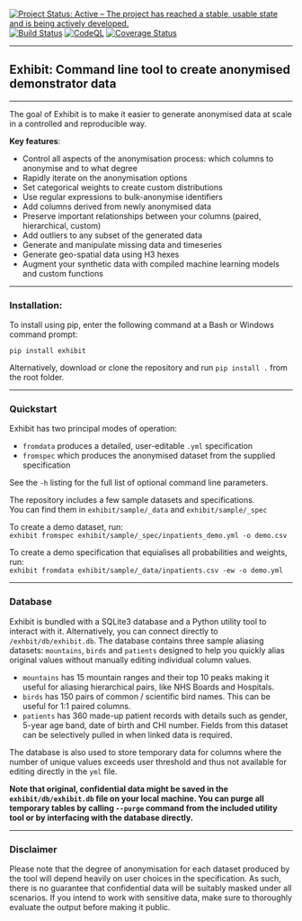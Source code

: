 [![Project Status: Active – The project has reached a stable, usable state and is being actively developed.](https://www.repostatus.org/badges/latest/active.svg)](https://www.repostatus.org/#active) [![Build Status](https://travis-ci.com/gherka/exhibit.svg?branch=master)](https://travis-ci.com/gherka/exhibit) [![CodeQL](https://github.com/gherka/exhibit/actions/workflows/codeql.yml/badge.svg)](https://github.com/gherka/exhibit/actions/workflows/codeql.yml) [![Coverage Status](https://coveralls.io/repos/github/gherka/exhibit/badge.svg?branch=master)](https://coveralls.io/github/gherka/exhibit?branch=master)

---
## Exhibit: Command line tool to create anonymised demonstrator data
---

The goal of Exhibit is to make it easier to generate anonymised data at scale in a controlled and reproducible way.

**Key features**:

- Control all aspects of the anonymisation process: which columns to anonymise and to what degree
- Rapidly iterate on the anonymisation options
- Set categorical weights to create custom distributions
- Use regular expressions to bulk-anonymise identifiers
- Add columns derived from newly anonymised data
- Preserve important relationships between your columns (paired, hierarchical, custom)
- Add outliers to any subset of the generated data
- Generate and manipulate missing data and timeseries
- Generate geo-spatial data using H3 hexes
- Augment your synthetic data with compiled machine learning models and custom functions

---
### Installation:

To install using pip, enter the following command at a Bash or Windows command prompt:

`pip install exhibit`

Alternatively, download or clone the repository and run `pip install .` from the root folder.

---
### Quickstart

Exhibit has two principal modes of operation: 
 - `fromdata` produces a detailed, user-editable `.yml` specification
 - `fromspec` which produces the anonymised dataset from the supplied specification

See the `-h` listing for the full list of optional command line parameters.

The repository includes a few sample datasets and specifications.\
You can find them in `exhibit/sample/_data` and `exhibit/sample/_spec`

To create a demo dataset, run:\
`exhibit fromspec exhibit/sample/_spec/inpatients_demo.yml -o demo.csv`

To create a demo specification that equialises all probabilities and weights, run:\
`exhibit fromdata exhibit/sample/_data/inpatients.csv -ew -o demo.yml`

---
### Database

Exhibit is bundled with a SQLite3 database and a Python utility tool to interact with it. Alternatively, you can connect directly to `/exhbit/db/exhibit.db`. The database contains three sample aliasing datasets: `mountains`, `birds` and `patients` designed to help you quickly alias original values without manually editing individual column values.

 - `mountains` has 15 mountain ranges and their top 10 peaks making it useful for aliasing hierarchical pairs, like NHS Boards and Hospitals.
 - `birds` has 150 pairs of common / scientific bird names. This can be useful for 1:1 paired columns.
 - `patients` has 360 made-up patient records with details such as gender, 5-year age band, date of birth and CHI number. Fields from this dataset can be selectively pulled in when linked data is required.

The database is also used to store temporary data for columns where the number of unique values exceeds user threshold and thus not available for editing directly in the `yml` file.

**Note that original, confidential data might be saved in the `exhibit/db/exhibit.db` file on your local machine. You can purge all temporary tables by calling `--purge` command from the included utility tool or by interfacing with the database directly.**

---
### Disclaimer

Please note that the degree of anonymisation for each dataset produced by the tool will depend heavily on user choices in the specification. As such, there is no guarantee that confidential data will be suitably masked under all scenarios. If you intend to work with sensitive data, make sure to thoroughly evaluate the output before making it public.
